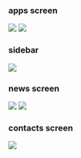 ### apps screen
![](screen_shots/screen_apps.png)
![](screen_shots/screen_apps_2.png)
### sidebar
![](screen_shots/sidebar.png)
### news screen
![](screen_shots/news_screen.png)
![](screen_shots/contacts_screen.png)
### contacts screen
![](screen_shots/contacts_screen.png)

